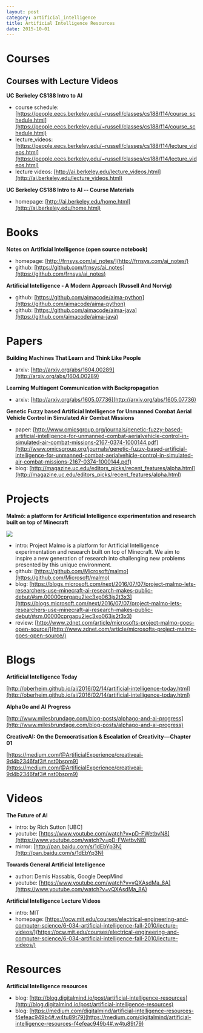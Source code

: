 ```yaml
---
layout: post
category: artificial_intelligence
title: Artificial Intelligence Resources
date: 2015-10-01
---
```


# Courses

## Courses with Lecture Videos

**UC Berkeley CS188 Intro to AI**

- course schedule: [https://people.eecs.berkeley.edu/~russell/classes/cs188/f14/course_schedule.html](https://people.eecs.berkeley.edu/~russell/classes/cs188/f14/course_schedule.html)
- lecture_videos: [https://people.eecs.berkeley.edu/~russell/classes/cs188/f14/lecture_videos.html](https://people.eecs.berkeley.edu/~russell/classes/cs188/f14/lecture_videos.html)
- lecture videos: [http://ai.berkeley.edu/lecture_videos.html](http://ai.berkeley.edu/lecture_videos.html)

**UC Berkeley CS188 Intro to AI -- Course Materials**

- homepage: [http://ai.berkeley.edu/home.html](http://ai.berkeley.edu/home.html)

# Books

**Notes on Artificial Intelligence (open source notebook)**

- homepage: [http://frnsys.com/ai_notes/](http://frnsys.com/ai_notes/)
- github: [https://github.com/frnsys/ai_notes](https://github.com/frnsys/ai_notes)

**Artificial Intelligence - A Modern Approach (Russell And Norvig)**

- github: [https://github.com/aimacode/aima-python](https://github.com/aimacode/aima-python)
- github: [https://github.com/aimacode/aima-java](https://github.com/aimacode/aima-java)

# Papers

**Building Machines That Learn and Think Like People**

- arxiv: [http://arxiv.org/abs/1604.00289](http://arxiv.org/abs/1604.00289)

**Learning Multiagent Communication with Backpropagation**

- arxiv: [http://arxiv.org/abs/1605.07736](http://arxiv.org/abs/1605.07736)

**Genetic Fuzzy based Artificial Intelligence for Unmanned Combat Aerial Vehicle Control in Simulated Air Combat Missions**

- paper: [http://www.omicsgroup.org/journals/genetic-fuzzy-based-artificial-intelligence-for-unmanned-combat-aerialvehicle-control-in-simulated-air-combat-missions-2167-0374-1000144.pdf](http://www.omicsgroup.org/journals/genetic-fuzzy-based-artificial-intelligence-for-unmanned-combat-aerialvehicle-control-in-simulated-air-combat-missions-2167-0374-1000144.pdf)
- blog: [http://magazine.uc.edu/editors_picks/recent_features/alpha.html](http://magazine.uc.edu/editors_picks/recent_features/alpha.html)

# Projects

**Malmö: a platform for Artificial Intelligence experimentation and research built on top of Minecraft**

![](https://mscorpmedia.azureedge.net/mscorpmedia/2016/07/Malmo-2-low-res.jpg)

- intro: Project Malmo is a platform for Artificial Intelligence experimentation and research built on top of Minecraft. 
We aim to inspire a new generation of research into challenging new problems presented by this unique environment.
- github: [https://github.com/Microsoft/malmo](https://github.com/Microsoft/malmo)
- blog: [https://blogs.microsoft.com/next/2016/07/07/project-malmo-lets-researchers-use-minecraft-ai-research-makes-public-debut/#sm.00000cprgapu2iec3xp063js2t3x3](https://blogs.microsoft.com/next/2016/07/07/project-malmo-lets-researchers-use-minecraft-ai-research-makes-public-debut/#sm.00000cprgapu2iec3xp063js2t3x3)
- review: [http://www.zdnet.com/article/microsofts-project-malmo-goes-open-source/](http://www.zdnet.com/article/microsofts-project-malmo-goes-open-source/)

# Blogs

**Artificial Intelligence Today**

[http://oberheim.github.io/ai/2016/02/14/artificial-intelligence-today.html](http://oberheim.github.io/ai/2016/02/14/artificial-intelligence-today.html)

**AlphaGo and AI Progress**

[http://www.milesbrundage.com/blog-posts/alphago-and-ai-progress](http://www.milesbrundage.com/blog-posts/alphago-and-ai-progress)

**CreativeAI: On the Democratisation & Escalation of Creativity — Chapter 01**

[https://medium.com/@ArtificialExperience/creativeai-9d4b2346faf3#.nst0bspm9](https://medium.com/@ArtificialExperience/creativeai-9d4b2346faf3#.nst0bspm9)

# Videos

**The Future of AI**

- intro: by Rich Sutton [UBC]
- youtube: [https://www.youtube.com/watch?v=pD-FWetbvN8](https://www.youtube.com/watch?v=pD-FWetbvN8)
- mirror: [http://pan.baidu.com/s/1dEbYp3N](http://pan.baidu.com/s/1dEbYp3N)

**Towards General Artificial Intelligence**

- author: Demis Hassabis, Google DeepMind
- youtube: [https://www.youtube.com/watch?v=vQXAsdMa_8A](https://www.youtube.com/watch?v=vQXAsdMa_8A)

**Artificial Intelligence Lecture Videos**

- intro: MIT
- homepage: [https://ocw.mit.edu/courses/electrical-engineering-and-computer-science/6-034-artificial-intelligence-fall-2010/lecture-videos/](https://ocw.mit.edu/courses/electrical-engineering-and-computer-science/6-034-artificial-intelligence-fall-2010/lecture-videos/)

# Resources

**Artificial Intelligence resources**

- blog: [http://blog.digitalmind.io/post/artificial-intelligence-resources](http://blog.digitalmind.io/post/artificial-intelligence-resources)
- blog: [https://medium.com/digitalmind/artificial-intelligence-resources-f4efeac949b4#.w4tu89t79](https://medium.com/digitalmind/artificial-intelligence-resources-f4efeac949b4#.w4tu89t79)